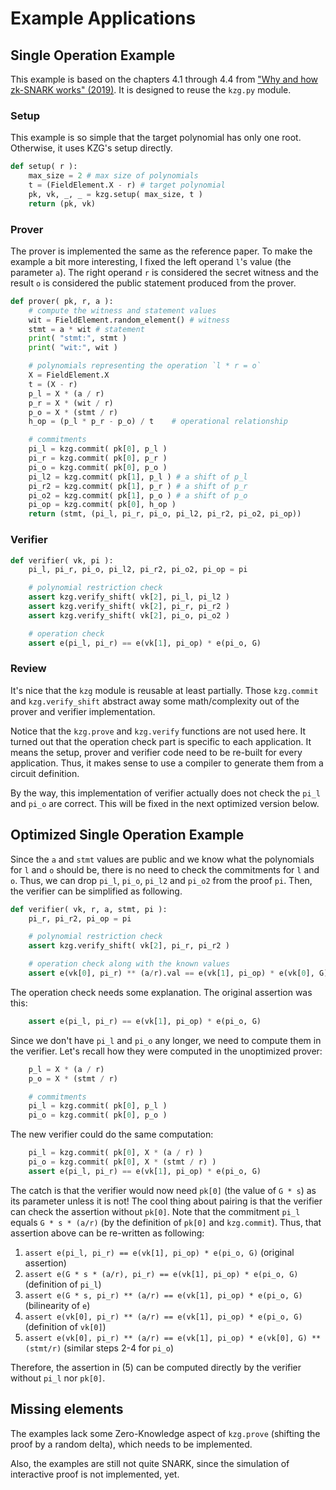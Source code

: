 # Example Applications

## Single Operation Example

This example is based on the chapters 4.1 through 4.4 from ["Why and how zk-SNARK works" (2019)](https://arxiv.org/abs/1906.07221). It is designed to reuse the `kzg.py` module.

### Setup

This example is so simple that the target polynomial has only one root. Otherwise, it uses KZG's setup directly.

```python
def setup( r ):
    max_size = 2 # max size of polynomials
    t = (FieldElement.X - r) # target polynomial
    pk, vk, _, _ = kzg.setup( max_size, t )
    return (pk, vk)
```

### Prover

The prover is implemented the same as the reference paper. To make the example a bit more interesting, I fixed the left operand `l`'s value (the parameter `a`). The right operand `r` is considered the secret witness and the result `o` is considered the public statement produced from the prover.

```python
def prover( pk, r, a ):
    # compute the witness and statement values
    wit = FieldElement.random_element() # witness
    stmt = a * wit # statement
    print( "stmt:", stmt )
    print( "wit:", wit )

    # polynomials representing the operation `l * r = o`
    X = FieldElement.X
    t = (X - r)
    p_l = X * (a / r)
    p_r = X * (wit / r)
    p_o = X * (stmt / r)
    h_op = (p_l * p_r - p_o) / t    # operational relationship

    # commitments
    pi_l = kzg.commit( pk[0], p_l )
    pi_r = kzg.commit( pk[0], p_r )
    pi_o = kzg.commit( pk[0], p_o )
    pi_l2 = kzg.commit( pk[1], p_l ) # a shift of p_l
    pi_r2 = kzg.commit( pk[1], p_r ) # a shift of p_r
    pi_o2 = kzg.commit( pk[1], p_o ) # a shift of p_o
    pi_op = kzg.commit( pk[0], h_op )
    return (stmt, (pi_l, pi_r, pi_o, pi_l2, pi_r2, pi_o2, pi_op))
```

### Verifier

```python
def verifier( vk, pi ):
    pi_l, pi_r, pi_o, pi_l2, pi_r2, pi_o2, pi_op = pi

    # polynomial restriction check
    assert kzg.verify_shift( vk[2], pi_l, pi_l2 )
    assert kzg.verify_shift( vk[2], pi_r, pi_r2 )
    assert kzg.verify_shift( vk[2], pi_o, pi_o2 )

    # operation check
    assert e(pi_l, pi_r) == e(vk[1], pi_op) * e(pi_o, G)
```

### Review

It's nice that the `kzg` module is reusable at least partially. Those `kzg.commit` and `kzg.verify_shift` abstract away some math/complexity out of the prover and verifier implementation.

Notice that the `kzg.prove` and `kzg.verify` functions are not used here. It turned out that the operation check part is specific to each application. It means the setup, prover and verifier code need to be re-built for every application. Thus, it makes sense to use a compiler to generate them from a circuit definition.

By the way, this implementation of verifier actually does not check the `pi_l` and `pi_o` are correct. This will be fixed in the next optimized version below.


## Optimized Single Operation Example

Since the `a` and `stmt` values are public and we know what the polynomials for `l` and `o` should be, there is no need to check the commitments for `l` and `o`. Thus, we can drop `pi_l`, `pi_o`, `pi_l2` and `pi_o2` from the proof `pi`. Then, the verifier can be simplified as following.

```python
def verifier( vk, r, a, stmt, pi ):
    pi_r, pi_r2, pi_op = pi

    # polynomial restriction check
    assert kzg.verify_shift( vk[2], pi_r, pi_r2 )

    # operation check along with the known values
    assert e(vk[0], pi_r) ** (a/r).val == e(vk[1], pi_op) * e(vk[0], G) ** (stmt/r).val
```

The operation check needs some explanation. The original assertion was this:

```python
    assert e(pi_l, pi_r) == e(vk[1], pi_op) * e(pi_o, G)
```

Since we don't have `pi_l` and `pi_o` any longer, we need to compute them in the verifier. Let's recall how they were computed in the unoptimized prover:

```python
    p_l = X * (a / r)
    p_o = X * (stmt / r)

    # commitments
    pi_l = kzg.commit( pk[0], p_l )
    pi_o = kzg.commit( pk[0], p_o )
```

The new verifier could do the same computation:

```python
    pi_l = kzg.commit( pk[0], X * (a / r) )
    pi_o = kzg.commit( pk[0], X * (stmt / r) )
    assert e(pi_l, pi_r) == e(vk[1], pi_op) * e(pi_o, G)
```

The catch is that the verifier would now need `pk[0]` (the value of `G * s`) as its parameter unless it is not! The cool thing about pairing is that the verifier can check the assertion without `pk[0]`. Note that the commitment `pi_l` equals `G * s * (a/r)` (by the definition of `pk[0]` and `kzg.commit`). Thus, that assertion above can be re-written as following:

1. `assert e(pi_l, pi_r) == e(vk[1], pi_op) * e(pi_o, G)` (original assertion)
2. `assert e(G * s * (a/r), pi_r) == e(vk[1], pi_op) * e(pi_o, G)` (definition of `pi_l`)
3. `assert e(G * s, pi_r) ** (a/r) == e(vk[1], pi_op) * e(pi_o, G)` (bilinearity of `e`)
4. `assert e(vk[0], pi_r) ** (a/r) == e(vk[1], pi_op) * e(pi_o, G)` (definition of `vk[0]`)
5. `assert e(vk[0], pi_r) ** (a/r) == e(vk[1], pi_op) * e(vk[0], G) ** (stmt/r)` (similar steps 2-4 for `pi_o`)

Therefore, the assertion in (5) can be computed directly by the verifier without `pi_l` nor `pk[0]`.


## Missing elements

The examples lack some Zero-Knowledge aspect of `kzg.prove` (shifting the proof by a random delta), which needs to be implemented.

Also, the examples are still not quite SNARK, since the simulation of interactive proof is not implemented, yet.
